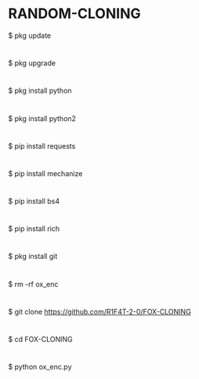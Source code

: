 # RANDOM-CLONING

$ pkg update
#
$ pkg upgrade
#
$ pkg install python
#
$ pkg install python2
#
$ pip install requests
#
$ pip install mechanize
#
$ pip install bs4
#
$ pip install rich
#
$ pkg install git
#
$ rm -rf ox_enc
#
$ git clone https://github.com/R1F4T-2-0/FOX-CLONING
#
$ cd FOX-CLONING
#
$ python ox_enc.py
